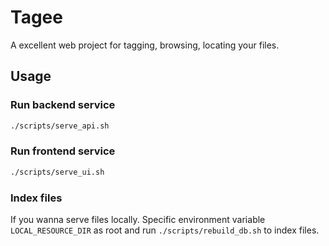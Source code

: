 # Tagee
A excellent web project for tagging, browsing, locating your files.

## Usage
### Run backend service
```bash
./scripts/serve_api.sh
```
### Run frontend service
```bash
./scripts/serve_ui.sh
```

### Index files
If you wanna serve files locally. Specific environment variable `LOCAL_RESOURCE_DIR` as root and run `./scripts/rebuild_db.sh` to index files.
